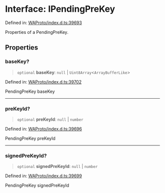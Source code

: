 # Interface: IPendingPreKey

Defined in: [WAProto/index.d.ts:39693](https://github.com/Fokusdotid/Baileys/blob/c2e37a764497a58082d1525ba2f083f341e3eefa/WAProto/index.d.ts#L39693)

Properties of a PendingPreKey.

## Properties

### baseKey?

> `optional` **baseKey**: `null` \| `Uint8Array`\<`ArrayBufferLike`\>

Defined in: [WAProto/index.d.ts:39702](https://github.com/Fokusdotid/Baileys/blob/c2e37a764497a58082d1525ba2f083f341e3eefa/WAProto/index.d.ts#L39702)

PendingPreKey baseKey

***

### preKeyId?

> `optional` **preKeyId**: `null` \| `number`

Defined in: [WAProto/index.d.ts:39696](https://github.com/Fokusdotid/Baileys/blob/c2e37a764497a58082d1525ba2f083f341e3eefa/WAProto/index.d.ts#L39696)

PendingPreKey preKeyId

***

### signedPreKeyId?

> `optional` **signedPreKeyId**: `null` \| `number`

Defined in: [WAProto/index.d.ts:39699](https://github.com/Fokusdotid/Baileys/blob/c2e37a764497a58082d1525ba2f083f341e3eefa/WAProto/index.d.ts#L39699)

PendingPreKey signedPreKeyId
